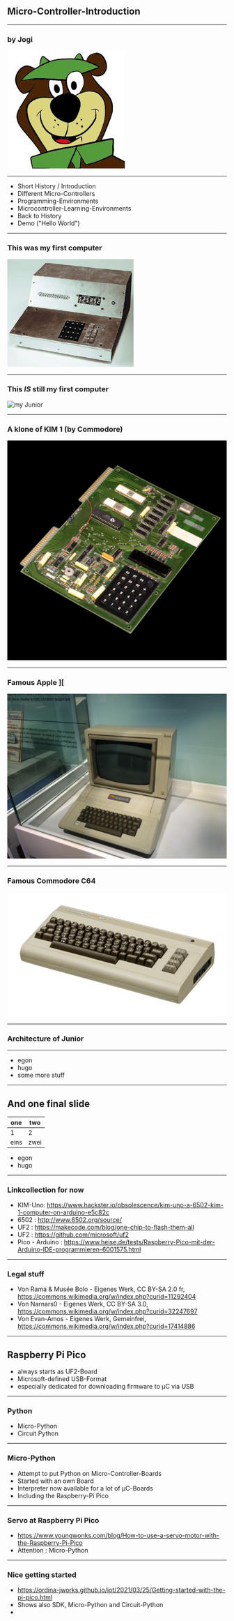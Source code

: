 ## Micro-Controller-Introduction

---

### by Jogi 

![Jogi](yogi_bear-head.jpg)

---

* Short History / Introduction
* Different Micro-Controllers
* Programming-Environments
* Microcontroller-Learning-Environments
* Back to History
* Demo ("Hello World")

---

### This was my first computer

![Junior](pics/junior.jpg)

---

### This _IS_ still my first computer

![my Junior](pics/my_junior.jpg)

---

### A klone of KIM 1 (by Commodore)

![KIM 1](pics/kim1.jpg)

---

### Famous Apple ][ 


![Apple](pics/Apple_II_2.jpg)

---

### Famous Commodore C64 

![C64](pics/c64.png)

---

### Architecture of Junior

---



- egon
- hugo
- some more stuff

---

## And one final slide

| one   | two   |
|-------|-------|
| 1     | 2     |
| eins  | zwei  |

- egon
- hugo

---

### Linkcollection for now


* KIM-Uno: https://www.hackster.io/obsolescence/kim-uno-a-6502-kim-1-computer-on-arduino-e5c82c
* 6502 : http://www.6502.org/source/
* UF2 : https://makecode.com/blog/one-chip-to-flash-them-all 
* UF2 : https://github.com/microsoft/uf2
* Pico - Arduino : https://www.heise.de/tests/Raspberry-Pico-mit-der-Arduino-IDE-programmieren-6001575.html

---

### Legal stuff

* Von Rama &amp; Musée Bolo - Eigenes Werk, CC BY-SA 2.0 fr, https://commons.wikimedia.org/w/index.php?curid=11292404
* Von Narnars0 - Eigenes Werk, CC BY-SA 3.0, https://commons.wikimedia.org/w/index.php?curid=32247697
* Von Evan-Amos - Eigenes Werk, Gemeinfrei, https://commons.wikimedia.org/w/index.php?curid=17414886

---

## Raspberry Pi Pico

* always starts as UF2-Board
* Microsoft-defined USB-Format
* especially dedicated for downloading firmware to µC via USB

---

### Python 

* Micro-Python
* Circuit Python

---

### Micro-Python

* Attempt to put Python on Micro-Controller-Boards
* Started with an own Board
* Interpreter now available for a lot of µC-Boards
* Including the Raspberry-Pi Pico



---

### Servo at Raspberry Pi Pico

* https://www.youngwonks.com/blog/How-to-use-a-servo-motor-with-the-Raspberry-Pi-Pico
* Attention : Micro-Python

---



### Nice getting started

* https://ordina-jworks.github.io/iot/2021/03/25/Getting-started-with-the-pi-pico.html
* Shows also SDK, Micro-Python and Circuit-Python
* 

##  

